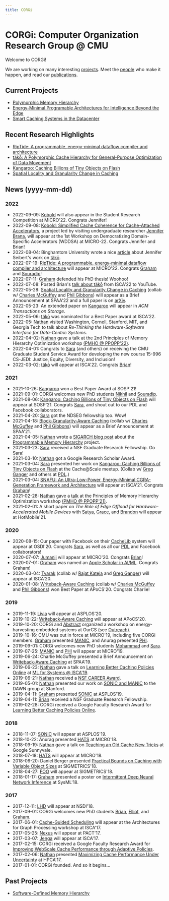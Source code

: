 ```yaml
---
title: CORGi
---
```


# CORGi: Computer Organization Research Group @ CMU

Welcome to CORGi!

We are working on many interesting [projects](projects.md).
Meet the [people](people.md) who make it happen,
and read our [publications](publications.md).

## Current Projects

 * [Polymorphic Memory Hierarchy](projects/poly.html)
 * [Energy-Minimal Programable Architectures for Intelligence Beyond the Edge](projects/sonic.html)
 * [Smart Caching Systems in the Datacenter](projects/caching.html)

## Recent Research Highlights

 * [RipTide: A programmable, energy-minimal dataflow compiler and architecture](http://cs.cmu.edu/~beckmann/publications/papers/2022.micro.riptide.pdf)
 * [täkō: A Polymorphic Cache Hierarchy for General-Purpose Optimization of Data Movement](http://cs.cmu.edu/~beckmann/publications/papers/2022.isca.tako.pdf)
 * [Kangaroo: Caching Billions of Tiny Objects on Flash](http://cs.cmu.edu/~beckmann/publications/papers/2021.sosp.kangaroo.pdf)
 * [Spatial Locality and Granularity Change in Caching](http://cs.cmu.edu/~beckmann/publications/papers/2022.arxiv.granularitychange.pdf)

## News (yyyy-mm-dd)

### 2022

 * 2022-09-09: [Kobold](projects/poly.html) will also appear in the Student Research Competition at MICRO'22. Congrats Jennifer!
 * 2022-09-08: [Kobold: Simplified Cache Coherence for Cache-Attached Accelerators](projects/poly.html), a project led by visiting undergraduate researcher [Jennifer Brana](people/brana.html), will appear at the 1st Workshop on Democratizing Domain-Specific Accelerators (WDDSA) at MICRO-22. Congrats Jennifer and Brian!
 * 2022-08-04: Binghamtom University wrote a nice [article](https://www.binghamton.edu/news/story/3769/watson-college-undergraduate-contributes-to-cybersecurity-research) about Jennifer Seibert's work on [täkō](http://cs.cmu.edu/~beckmann/publications/papers/2022.isca.tako.pdf).
 * 2022-07-19: [RipTide: A programmable, energy-minimal dataflow compiler and architecture](projects/sonic.html) will appear at MICRO'22. Congrats [Graham](people/graham.html) and [Souradip](people/souradip.html)!
 * 2022-07-11: [Graham](people/graham.html) defended his PhD thesis! Woohoo!
 * 2022-07-08: Posted Brian's [talk about täkō](https://www.youtube.com/watch?v=P7uQHGNOtWI) from ISCA'22 to YouTube.
 * 2022-05-28: [Spatial Locality and Granularity Change in Caching](projects/caching.html) (collab w/ [Charles McGuffey](http://www.cs.cmu.edu/afs/cs/user/cmcguffe/www/) and [Phil Gibbons](http://www.cs.cmu.edu/~gibbons/)) will appear as a Brief Announcement at SPAA'22 and a full paper is on [arXiv](https://arxiv.org/pdf/2205.14543.pdf).
 * 2022-05-23: An extended paper on [Kangaroo](projects/caching.html) will appear in _ACM Transactions on Storage_.
 * 2022-05-06: [täkō](projects/poly.html) was nominated for a Best Paper award at ISCA'22.
 * 2022-05: [Nathan](people/nathan.html) visited Washington, Cornell, Stanford, MIT, and Georgia Tech to talk about _Re-Thinking the Hardware-Software Interface for Data-Centric Systems_.
 * 2022-04-02: [Nathan](people/nathan.html) gave a talk at the 2nd Principles of Memory Hierarchy Optimization workshop [(PMHO @ PPOPP'22)](https://roclocality.org/2022/01/24/principles-of-memory-hierarchy-optimization-pmho-2022/).
 * 2022-04-01: Congrats to [Sara](people/sara.html) (and others) on receiving the CMU Graduate Student Service Award for developing the new course 15-996 CS-JEDI: Justice, Equity, Diversity, and Inclusion!
 * 2022-03-02: [täkō](projects/poly.html) will appear at ISCA'22. Congrats [Brian](people/brian.html)!

### 2021

 * 2021-10-26: [Kangaroo](projects/caching.html) won a Best Paper Award at SOSP'21!
 * 2021-09-01: CORGi welcomes new PhD students [Nikhil](people/nikhil.html) and [Souradip](people/souradip.html).
 * 2021-08-06: [Kangaroo: Caching Billions of Tiny Objects on Flash](projects/caching.html) will appear at SOSP'21. Congrats [Sara](people/sara.html), and shout out to our PDL and Facebook collaborators.
 * 2021-04-20: [Sara](people/sara.html) got the NDSEG fellowship too. Wow!
 * 2021-04-18: [Block-Granularity-Aware Caching](projects/caching.html) (collab w/ [Charles McGuffey](http://www.cs.cmu.edu/afs/cs/user/cmcguffe/www/) and [Phil Gibbons](http://www.cs.cmu.edu/~gibbons/)) will appear as a Brief Announcement at SPAA'21.
 * 2021-04-05: [Nathan](people/nathan.html) wrote a [SIGARCH blog post](https://www.sigarch.org/the-case-for-a-programmable-memory-hierarchy/) about the [Programmable Memory Hierarchy](projects/poly.html) project.
 * 2021-03-23: [Sara](people/sara.html) received a NSF Graduate Research Fellowship. Go Sara!
 * 2021-03-10: [Nathan](people/nathan.html) got a Google Research Scholar Award.
 * 2021-03-04: [Sara](people/sara.html) presented her work on [Kangaroo: Caching Billions of Tiny Objects on Flash](projects/caching.html) at the Cache@Scale meetup. (Collab w/ [Greg Ganger](https://www.archive.ece.cmu.edu/~ganger/) and others at [PDL](https://www.pdl.cmu.edu/index.shtml).)
 * 2021-03-04: [SNAFU: An Ultra-Low-Power, Energy-Minimal CGRA-Generation Framework and Architecture](projects/sonic.html) will appear at ISCA'21. Congrats [Graham](people/graham.html)!
 * 2021-02-28: [Nathan](people/nathan.html) gave a [talk](https://public.3.basecamp.com/p/GrFPcGiDgandZqupEAWKvjcS) at the Principles of Memory Hierarchy Optimization workshop [(PMHO @ PPOPP'21)](https://roclocality.org/2020/12/03/pmho2021/).
 * 2021-02-01: A short paper on _The Role of Edge Offload for Hardware-Accelerated Mobile Devices_ with [Satya](https://www.cs.cmu.edu/~satya/), [Grace](https://www.andrew.cmu.edu/user/gritter/lewis.html), and [Brandon](https://brandonlucia.com/) will appear at HotMobile'21.

### 2020

 * 2020-08-15: Our paper with Facebook on their [CacheLib](projects/caching.html) system will appear at OSDI'20. Congrats [Sara](people/sara.html), as well as all our [PDL](https://www.pdl.cmu.edu/index.shtml) and Facebook collaborators!
 * 2020-07-07: [Jumanji](projects/software-defined-hierarchy.html) will appear at MICRO'20. Congrats [Brian](people/brian.html)!
 * 2020-07-01: [Graham](people/graham.html) was named an [Apple Scholar in AI/ML](https://machinelearning.apple.com/updates/introducing-apple-scholars-aiml). Congrats Graham!
 * 2020-03-04: [Tvarak](projects/poly.html) (collab w/ [Rajat Kateja](http://users.ece.cmu.edu/~rkateja/) and [Greg Ganger](https://www.archive.ece.cmu.edu/~ganger/)) will appear at ISCA'20.
 * 2020-01-08: [Writeback-Aware Caching](projects/caching.html) (collab w/ [Charles McGuffey](http://www.cs.cmu.edu/afs/cs/user/cmcguffe/www/) and [Phil Gibbons](http://www.cs.cmu.edu/~gibbons/)) won Best Paper at APoCS'20. Congrats Charlie!

### 2019

 * 2019-11-19: [Livia](projects/poly.html) will appear at ASPLOS'20.
 * 2019-10-22: [Writeback-Aware Caching](projects/caching.html) will appear at APoCS'20.
 * 2019-10-20: CORGi and [Abstract](https://abstract.ece.cmu.edu) organized a workshop on energy-harvesting embedded systems at OurCS (see [Outreach](outreach.md)).
 * 2019-10-16: CMU was out in force at MICRO'19, including five CORGi members. [Graham](people/graham.html) presented [MANIC](projects/sonic.html), and Anurag presented [PHI](projects/poly.html).
 * 2019-09-01: CORGi welcomes new PhD students [Mohammad](people/mohammad.html) and [Sara](people/sara.html).
 * 2019-07-25: [MANIC](projects/sonic.html) and [PHI](projects/poly.html) will appear at MICRO'19.
 * 2019-06-24: Charlie McGuffey presented a Brief Announcement on [Writeback-Aware Caching](projects/caching.html) at SPAA'19.
 * 2019-06-23: [Nathan](people/nathan.html) gave a talk on [Learning Better Caching Policies Online](projects/caching.html) at [ML for Systems @ ISCA'19](https://mlforsystems.org).
 * 2019-06-21: [Nathan](people/nathan.html) received a [NSF CAREER Award](funding/2019.nsf.career.html).
 * 2019-05-01: [Nathan](people/nathan.html) presented our work on [SONIC and MANIC](projects/sonic.html) to the DAWN group at Stanford.
 * 2019-04-11: [Graham](people/graham.html) presented [SONIC](projects/sonic.html) at ASPLOS'19.
 * 2019-04-11: [Brian](people/brian.html) received a NSF Graduate Research Fellowship.
 * 2019-02-28: CORGi received a Google Faculty Research Award for [Learning Better Caching Policies Online](funding/2019.google.html).

### 2018

 * 2018-11-07: [SONIC](projects/sonic.html) will appear at ASPLOS'19.
 * 2018-10-22: Anurag presented [HATS](projects/poly.html) at MICRO'18.
 * 2018-09-19: [Nathan](people/nathan.html) gave a talk on [Teaching an Old Cache New Tricks](projects/caching.html) at Google Sunnyvale.
 * 2018-07-18: [HATS](projects/poly.html) will appear at MICRO'18.
 * 2018-06-20: Daniel Berger presented [Practical Bounds on Caching with Variable Object Sizes](projects/caching.html) at SIGMETRICS'18.
 * 2018-04-27: [FOO](projects/caching.html) will appear at SIGMETRICS'18.
 * 2018-01-17: [Graham](people/graham.html) presented a poster on [Intermittent Deep Neural Network Inference](projects/sonic.html) at SysML'18.

### 2017

 * 2017-12-11: [LHD](projects/caching.html) will appear at NSDI'18.
 * 2017-09-01: CORGi welcomes new PhD students [Brian](people/brian.html), [Elliot](people/elliot.html), and [Graham](people/graham.html).
 * 2017-06-01: [Cache-Guided Scheduling](projects/poly.html) will appear at the Architectures for Graph Processing workshop at ISCA'17.
 * 2017-05-25: [Nexus](projects/software-defined-hierarchy.html) will appear at PACT'17.
 * 2017-03-07: [Jenga](projects/software-defined-hierarchy.html) will appear at ISCA'17.
 * 2017-02-15: CORGi received a Google Faculty Research Award for [Improving WebScale Cache Performance through Adaptive Policies](funding/2017.google.html).
 * 2017-02-06: [Nathan](people/nathan.html) presented [Maximizing Cache Performance Under Uncertainty](projects/caching.html) at HPCA'17.
 * 2017-01-01: CORGi founded. And so it begins...

## Past Projects
 * [Software-Defined Memory Hierarchy](projects/software-defined-hierarchy.html)
